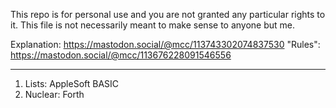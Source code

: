 This repo is for personal use and you are not granted any particular rights to it. This file is not necessarily meant to make sense to anyone but me.

Explanation: https://mastodon.social/@mcc/113743302074837530
"Rules": https://mastodon.social/@mcc/113676228091546556

---

1. Lists: AppleSoft BASIC
2. Nuclear: Forth